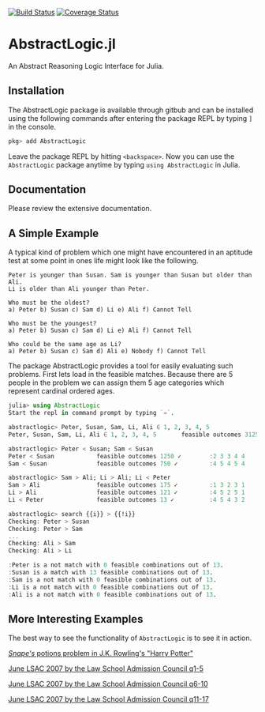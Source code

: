 [![Build Status](https://travis-ci.org/EconometricsBySimulation/AbstractLogic.jl.svg?branch=master)](https://travis-ci.org/EconometricsBySimulation/AbstractLogic.jl)
[![Coverage Status](https://coveralls.io/repos/github/EconometricsBySimulation/AbstractLogic.jl/badge.svg?branch=master)](https://coveralls.io/github/EconometricsBySimulation/AbstractLogic.jl?branch=master)

# AbstractLogic.jl
An Abstract Reasoning Logic Interface for Julia.

## Installation

The AbstractLogic package is available through gitbub and can be installed using the following commands after entering the package REPL by typing `]` in the console.
```julia
pkg> add AbstractLogic
```

Leave the package REPL by hitting `<backspace>`. Now you can use the `AbstractLogic` package anytime by typing `using AbstractLogic` in Julia.

## Documentation
Please review the extensive documentation.

## A Simple Example

A typical kind of problem which one might have encountered in an aptitude test
at some point in ones life might look like the following.

```
Peter is younger than Susan. Sam is younger than Susan but older than Ali.
Li is older than Ali younger than Peter.

Who must be the oldest?
a) Peter b) Susan c) Sam d) Li e) Ali f) Cannot Tell

Who must be the youngest?
a) Peter b) Susan c) Sam d) Li e) Ali f) Cannot Tell

Who could be the same age as Li?
a) Peter b) Susan c) Sam d) Ali e) Nobody f) Cannot Tell
```

The package AbstractLogic provides a tool for easily evaluating such problems.
First lets load in the feasible matches. Because there are 5 people in the
problem we can assign them 5 age categories which represent cardinal ordered
ages.

```julia
julia> using AbstractLogic
Start the repl in command prompt by typing `=`.

abstractlogic> Peter, Susan, Sam, Li, Ali ∈ 1, 2, 3, 4, 5
Peter, Susan, Sam, Li, Ali ∈ 1, 2, 3, 4, 5       feasible outcomes 3125 ✓        :4 2 4 3 4

abstractlogic> Peter < Susan; Sam < Susan
Peter < Susan            feasible outcomes 1250 ✓        :2 3 3 4 4
Sam < Susan              feasible outcomes 750 ✓         :4 5 4 5 4

abstractlogic> Sam > Ali; Li > Ali; Li < Peter
Sam > Ali                feasible outcomes 175 ✓         :1 3 2 3 1
Li > Ali                 feasible outcomes 121 ✓         :4 5 2 5 1
Li < Peter               feasible outcomes 13 ✓          :4 5 4 3 2

abstractlogic> search {{i}} > {{!i}}
Checking: Peter > Susan
Checking: Peter > Sam
...
Checking: Ali > Sam
Checking: Ali > Li

:Peter is a not match with 0 feasible combinations out of 13.
:Susan is a match with 13 feasible combinations out of 13.
:Sam is a not match with 0 feasible combinations out of 13.
:Li is a not match with 0 feasible combinations out of 13.
:Ali is a not match with 0 feasible combinations out of 13.
```

## More Interesting Examples

The best way to see the functionality of `AbstractLogic` is to see it in action.

[*Snape's* potions problem in J.K. Rowling's "Harry Potter"](examples/repl/harrypotter.jl)

[June LSAC 2007 by the Law School Admission Council q1-5](examples/repl/LSATlogicalQ1.jl)

[June LSAC 2007 by the Law School Admission Council q6-10](examples/repl/LSATlogicalQ2.jl)

[June LSAC 2007 by the Law School Admission Council q11-17](examples/repl/LSATlogicalQ3.jl)
